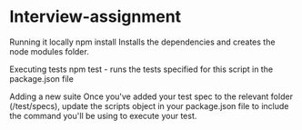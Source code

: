 # Interview-assignment

Running it locally
npm install
Installs the dependencies and creates the node modules folder.

Executing tests
npm test - runs the tests specified for this script in the package.json file

Adding a new suite
Once you've added your test spec to the relevant folder (/test/specs), update the scripts object in your package.json file to include the command you'll be using to execute your test.

